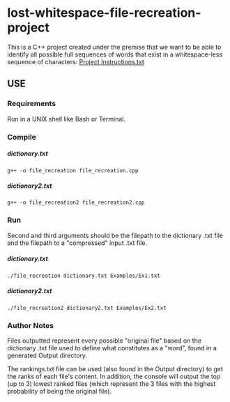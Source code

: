 # lost-whitespace-file-recreation-project #

This is a C++ project created under the premise that we want to be able to identify all possible full sequences of words that exist in a whitespace-less sequence of characters: [Project Instructions.txt](https://github.com/ryanku98/lost-whitespace-file-recreation-project/blob/master/Project%20Instructions.txt)

## USE ##
### Requirements ###
Run in a UNIX shell like Bash or Terminal.


### Compile ###
##### dictionary.txt #####
~~~
g++ -o file_recreation file_recreation.cpp
~~~
##### dictionary2.txt #####
~~~
g++ -o file_recreation2 file_recreation2.cpp
~~~

### Run ###
Second and third arguments should be the filepath to the dictionary .txt file and the filepath to a "compressed" input .txt file.
##### dictionary.txt #####
~~~
./file_recreation dictionary.txt Examples/Ex1.txt
~~~
##### dictionary2.txt #####
~~~
./file_recreation2 dictionary2.txt Examples/Ex2.txt
~~~

### Author Notes ###
Files outputted represent every possible "original file" based on the dictionary .txt file used to define what constitutes as a "word", found in a generated Output directory.

The rankings.txt file can be used (also found in the Output directory) to get the ranks of each file's content. In addition, the console will output the top (up to 3) lowest ranked files (which represent the 3 files with the highest probability of being the original file).